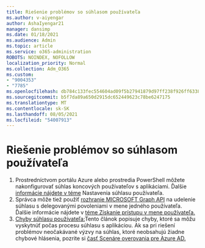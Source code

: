```yaml
---
title: Riešenie problémov so súhlasom používateľa
ms.author: v-aiyengar
author: AshaIyengar21
manager: dansimp
ms.date: 01/18/2021
ms.audience: Admin
ms.topic: article
ms.service: o365-administration
ROBOTS: NOINDEX, NOFOLLOW
localization_priority: Normal
ms.collection: Adm_O365
ms.custom:
- "9004353"
- "7785"
ms.openlocfilehash: db784c133fec554604ad09f5b27941879d97ff238f926ff6338d0f3b7c3c4105
ms.sourcegitcommit: b5f7da89a650d2915dc652449623c78be6247175
ms.translationtype: MT
ms.contentlocale: sk-SK
ms.lasthandoff: 08/05/2021
ms.locfileid: "54007913"
---
```

# <a name="troubleshoot-user-consent"></a>Riešenie problémov so súhlasom používateľa

1. Prostredníctvom portálu Azure alebo prostredia PowerShell môžete nakonfigurovať súhlas koncových používateľov s aplikáciami. Ďalšie [informácie nájdete v téme](https://docs.microsoft.com/azure/active-directory/manage-apps/configure-user-consent?tabs=azure-portal#user-consent-settings) Nastavenia súhlasu používateľa.
1. Správca môže tiež použiť [rozhranie MICROSOFT Graph API](https://docs.microsoft.com/azure/active-directory/manage-apps/configure-user-consent?tabs=azure-portal#user-consent-settings) na udelenie súhlasu s delegovanými povoleniami v mene jedného používateľa. Ďalšie informácie nájdete v [téme Získanie prístupu v mene používateľa.](https://docs.microsoft.com/graph/auth-v2-user)
1. [Chyby súhlasu používateľa:](https://docs.microsoft.com/azure/active-directory/manage-apps/application-sign-in-unexpected-user-consent-error)Tento článok popisuje chyby, ktoré sa môžu vyskytnúť počas procesu súhlasu s aplikáciou. Ak sa pri riešení problémov neočakávané výzvy na súhlas, ktoré neobsahujú žiadne chybové hlásenia, pozrite si [časť Scenáre overovania pre Azure AD.](https://docs.microsoft.com/azure/active-directory/manage-apps/application-sign-in-unexpected-user-consent-error)